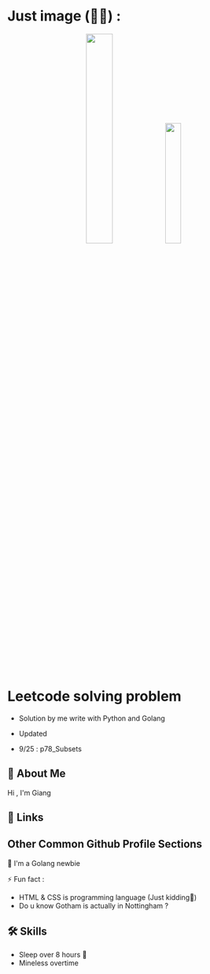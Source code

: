 
# Just image (🗿🦾) :
<p align="center" width="100%" >
    <img width="33%" src="https://syslog.me/wp-content/uploads/2018/05/goroutines.png?w=676&h=483" > 
    <img width="25%" src="https://encrypted-tbn0.gstatic.com/images?q=tbn:ANd9GcSVafbJQdSnwELjRP350IBu3pSjc324aDafYA&s"> 
</p>


# Leetcode solving problem
- Solution by me write with Python and Golang 

- Updated
- 9/25 : p78_Subsets
## 🚀 About Me
Hi , I'm Giang
## 🔗 Links
## Other Common Github Profile Sections
🧠 I'm a Golang newbie

⚡️ Fun fact :
- HTML & CSS is  programming language (Just kidding🐧)
- Do u know Gotham is actually in Nottingham ? 
             
## 🛠 Skills
- Sleep over 8 hours 🤡
- Mineless overtime

